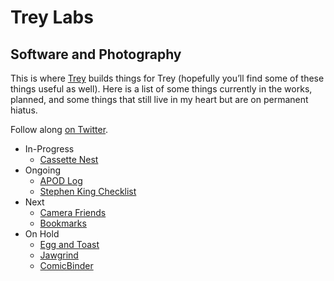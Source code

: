 # Trey Labs

## Software and Photography

This is where [Trey](https://treypiepmeier.com) builds things for Trey (hopefully you’ll find some of these things useful as well). Here is a list of some things currently in the works, planned, and some things that still live in my heart but are on permanent hiatus.

Follow along [on Twitter](https://twitter.com/treylabs).

- In-Progress
    - [Cassette Nest](https://cassettenest.com)
- Ongoing
    - [APOD Log](/apod/)
    - [Stephen King Checklist](https://sk.listsofbooks.com)
- Next
    - [Camera Friends](/camerafriends/)
    - [Bookmarks](/bookmarks/)
- On Hold
    - [Egg and Toast](/eggandtoast/)
    - [Jawgrind](https://jawgrind.com)
    - [ComicBinder](/comicbinder/)
